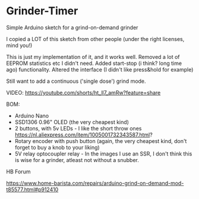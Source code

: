 # Grinder-Timer
Simple Arduino sketch for a grind-on-demand grinder

I copied a LOT of this sketch from other people (under the right licenses, mind you!) 

This is just my implementation of it, and it works well. Removed a lot of EEPROM statistics etc I didn't need. 
Added start-stop (i think? long time ago) functionality.
Altered the interface (I didn't like press&hold for example)

Still want to add a continuous ('single dose') grind mode.

VIDEO: https://youtube.com/shorts/ht_ll7_amRw?feature=share

BOM:
- Arduino Nano
- SSD1306 0.96" OLED (the very cheapest kind)
- 2 buttons, with 5v LEDs - I like the short throw ones https://nl.aliexpress.com/item/1005001732343587.html?
- Rotary encoder with push button (again, the very cheapest kind, don't forget to buy a knob to your liking)
- 5V relay optocoupler relay - In the images I use an SSR, I don't think this is wise for a grinder, atleast not without a snubber.

HB Forum

https://www.home-barista.com/repairs/arduino-grind-on-demand-mod-t85577.html#p912410

